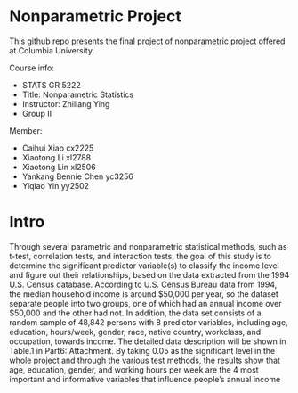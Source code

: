 # Nonparametric Project

This github repo presents the final project of nonparametric project offered at Columbia University.

Course info:
- STATS GR 5222
- Title: Nonparametric Statistics
- Instructor: Zhiliang Ying
- Group II

Member:
- Caihui Xiao cx2225
- Xiaotong Li xl2788
- Xiaotong Lin xl2506
- Yankang Bennie Chen yc3256
- Yiqiao Yin yy2502 

# Intro

Through several parametric and nonparametric statistical methods, such as t-test, correlation tests,
and interaction tests, the goal of this study is to determine the significant predictor variable(s) to
classify the income level and figure out their relationships, based on the data extracted from the 1994
U.S. Census database. According to U.S. Census Bureau data from 1994, the median 
household income is around $50,000 per year, so the dataset separate people into two groups, one of
which had an annual income over $50,000 and the other had not. In addition, the data set consists of a
random sample of 48,842 persons with 8 predictor variables, including age, education, hours/week,
gender, race, native country, workclass, and occupation, towards income. The detailed data
description will be shown in Table.1 in Part6: Attachment. By taking 0.05 as the significant level in
the whole project and through the various test methods, the results show that age, education, gender,
and working hours per week are the 4 most important and informative variables that influence
people’s annual income
